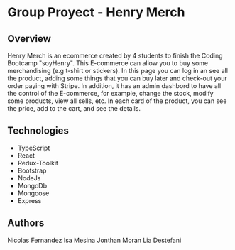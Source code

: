 # Group Proyect - Henry Merch

## Overview

Henry Merch is an ecommerce created by 4 students to finish the Coding Bootcamp "soyHenry". This E-commerce can allow you to buy some merchandising (e.g t-shirt or stickers). In this page you can log in an see all the product, adding some things that you can buy later and check-out your order paying with Stripe. In addition, it has an admin dashbord to have all the control of the E-commerce, for example, change the stock, modify some products, view all sells, etc. In each card of the product, you can see the price, add to the cart, and see the details.

## Technologies

- TypeScript
- React
- Redux-Toolkit
- Bootstrap
- NodeJs
- MongoDb
- Mongoose
- Express

## Authors

Nicolas Fernandez
Isa Mesina
Jonthan Moran
Lia Destefani
